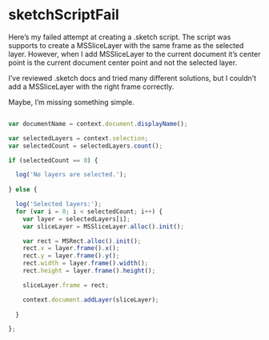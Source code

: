 # sketchScriptFail

Here’s my failed attempt at creating a .sketch script. The script was supports to create a MSSliceLayer with the same frame as the selected layer. However, when I add MSSliceLayer to the current document it’s center point is the current document center point and not the selected layer.

I’ve reviewed .sketch docs and tried many different solutions, but I couldn’t add a MSSliceLayer with the right frame correctly. 

Maybe, I’m missing something simple.

```javascript

var documentName = context.document.displayName();

var selectedLayers = context.selection;
var selectedCount = selectedLayers.count();

if (selectedCount == 0) {

  log('No layers are selected.');
  
} else {

  log('Selected layers:');
  for (var i = 0; i < selectedCount; i++) {
    var layer = selectedLayers[i];
    var sliceLayer = MSSliceLayer.alloc().init();

    var rect = MSRect.alloc().init();
    rect.x = layer.frame().x();
    rect.y = layer.frame().y();
    rect.width = layer.frame().width();
    rect.height = layer.frame().height();

    sliceLayer.frame = rect;

    context.document.addLayer(sliceLayer);
    
  }

};

```

